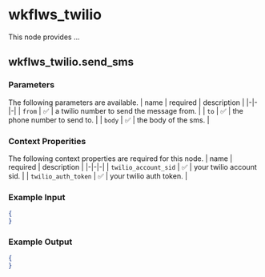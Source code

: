 # wkflws_twilio
This node provides ...

## wkflws_twilio.send_sms

### Parameters
The following parameters are available.
| name | required | description |
|-|-|-|
| `from` | ✅ | a twilio number to send the message from. |
| `to` | ✅ | the phone number to send to. |
| `body` | ✅ | the body of the sms. |


### Context Properities
The following context properties are required for this node.
| name | required | description |
|-|-|-|
| `twilio_account_sid` | ✅ | your twilio account sid. |
| `twilio_auth_token` | ✅ | your twilio auth token. |

### Example Input
```json
{
}

```

### Example Output
```json
{
}
```
